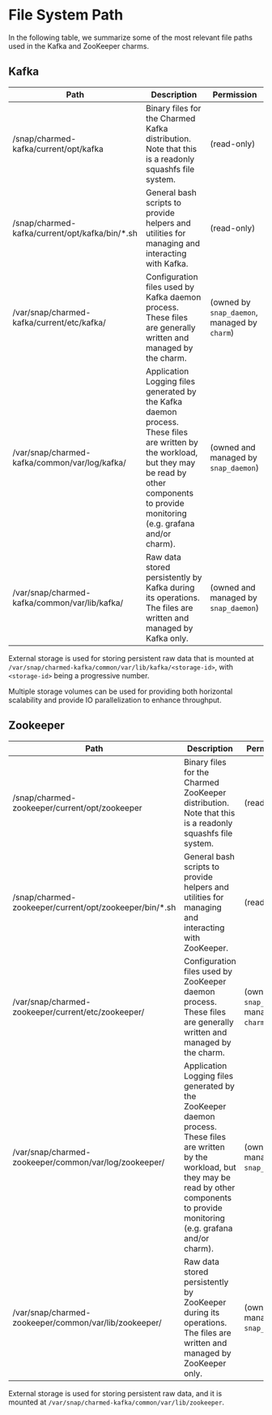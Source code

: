 # File System Path

In the following table, we summarize some of the most relevant file paths used in the Kafka and ZooKeeper charms.

## Kafka 

| Path                                           | Description                                                                                                                                                                                           | Permission                                    |
|------------------------------------------------|-------------------------------------------------------------------------------------------------------------------------------------------------------------------------------------------------------|-----------------------------------------------|
| /snap/charmed-kafka/current/opt/kafka          | Binary files for the Charmed Kafka distribution. Note that this is a readonly squashfs file system.                                                                                                   | (read-only)                                   | 
| /snap/charmed-kafka/current/opt/kafka/bin/*.sh | General bash scripts to provide helpers and utilities for managing and interacting with Kafka.                                                                                                        | (read-only)                                   |
| /var/snap/charmed-kafka/current/etc/kafka/     | Configuration files used by Kafka daemon process. These files are generally written and managed by the charm.                                                                                         | (owned by `snap_daemon`, managed by `charm`)  |
| /var/snap/charmed-kafka/common/var/log/kafka/  | Application Logging files generated by the Kafka daemon process. These files are written by the workload, but they may be read by other components to provide monitoring (e.g. grafana and/or charm). | (owned and managed by `snap_daemon`)          |
| /var/snap/charmed-kafka/common/var/lib/kafka/  | Raw data stored persistently by Kafka during its operations. The files are written and managed by Kafka only.                                                                                         | (owned and managed by `snap_daemon`)          |

External storage is used for storing persistent raw data that is mounted at `/var/snap/charmed-kafka/common/var/lib/kafka/<storage-id>`, with `<storage-id>` being a progressive number.

Multiple storage volumes can be used for providing both horizontal scalability and provide IO parallelization to enhance throughput. 

## Zookeeper 

| Path                                                   | Description                                                                                                                                                                                               | Permission                                    |
|--------------------------------------------------------|-----------------------------------------------------------------------------------------------------------------------------------------------------------------------------------------------------------|-----------------------------------------------|
| /snap/charmed-zookeeper/current/opt/zookeeper          | Binary files for the Charmed ZooKeeper distribution. Note that this is a readonly squashfs file system.                                                                                                   | (read-only)                                   | 
| /snap/charmed-zookeeper/current/opt/zookeeper/bin/*.sh | General bash scripts to provide helpers and utilities for managing and interacting with ZooKeeper.                                                                                                        | (read-only)                                   |
| /var/snap/charmed-zookeeper/current/etc/zookeeper/     | Configuration files used by ZooKeeper daemon process. These files are generally written and managed by the charm.                                                                                         | (owned by `snap_daemon`, managed by `charm`)  |
| /var/snap/charmed-zookeeper/common/var/log/zookeeper/  | Application Logging files generated by the ZooKeeper daemon process. These files are written by the workload, but they may be read by other components to provide monitoring (e.g. grafana and/or charm). | (owned and managed by `snap_daemon`)          |
| /var/snap/charmed-zookeeper/common/var/lib/zookeeper/  | Raw data stored persistently by ZooKeeper during its operations. The files are written and managed by ZooKeeper only.                                                                                     | (owned and managed by `snap_daemon`)          |


External storage is used for storing persistent raw data, and it is  
mounted at `/var/snap/charmed-kafka/common/var/lib/zookeeper`.
